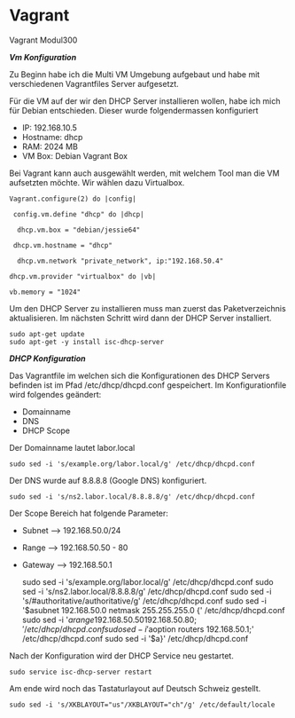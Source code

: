 # Vagrant
Vagrant Modul300

***Vm Konfiguration***

Zu Beginn habe ich die Multi VM Umgebung aufgebaut und habe mit verschiedenen Vagrantfiles Server aufgesetzt.

Für die VM auf der wir den DHCP Server installieren wollen, habe ich mich für Debian entschieden.
Dieser wurde folgendermassen konfiguriert

- IP: 192.168.10.5
- Hostname: dhcp
- RAM: 2024 MB
- VM Box: Debian Vagrant Box

Bei Vagrant kann auch ausgewählt werden, mit welchem Tool man die VM aufsetzten möchte. Wir wählen dazu Virtualbox.


	Vagrant.configure(2) do |config|  

 	 config.vm.define "dhcp" do |dhcp|
  
  	  dhcp.vm.box = "debian/jessie64"
    
   	 dhcp.vm.hostname = "dhcp"	
    
  	  dhcp.vm.network "private_network", ip:"192.168.50.4" 
    
	dhcp.vm.provider "virtualbox" do |vb|	
	
	vb.memory = "1024"	

Um den DHCP Server zu installieren muss man zuerst das Paketverzeichnis aktualisieren. Im nächsten Schritt wird dann der DHCP Server installiert.

	sudo apt-get update
	sudo apt-get -y install isc-dhcp-server

***DHCP Konfiguration***

Das Vagrantfile im welchen sich die Konfigurationen des DHCP Servers befinden ist im Pfad /etc/dhcp/dhcpd.conf gespeichert. Im Konfigurationfile wird folgendes geändert:

- Domainname
- DNS
- DHCP Scope

Der Domainname lautet labor.local

	sudo sed -i 's/example.org/labor.local/g' /etc/dhcp/dhcpd.conf

Der DNS wurde auf 8.8.8.8 (Google DNS) konfiguriert.

	sudo sed -i 's/ns2.labor.local/8.8.8.8/g' /etc/dhcp/dhcpd.conf

Der Scope Bereich hat folgende Parameter:

- Subnet --> 192.168.50.0/24
- Range --> 192.168.50.50 - 80
- Gateway --> 192.168.50.1

	sudo sed -i 's/example.org/labor.local/g' /etc/dhcp/dhcpd.conf
	sudo sed -i 's/ns2.labor.local/8.8.8.8/g' /etc/dhcp/dhcpd.conf
	sudo sed -i 's/#authoritative/authoritative/g' /etc/dhcp/dhcpd.conf
	sudo sed -i '$asubnet 192.168.50.0 netmask 255.255.255.0 {' /etc/dhcp/dhcpd.conf
	sudo sed -i '$arange 192.168.50.50 192.168.50.80;' /etc/dhcp/dhcpd.conf
	sudo sed -i '$aoption routers 192.168.50.1;' /etc/dhcp/dhcpd.conf
	sudo sed -i '$a}' /etc/dhcp/dhcpd.conf

Nach der Konfiguration wird der DHCP Service neu gestartet.

	sudo service isc-dhcp-server restart

Am ende wird noch das Tastaturlayout auf Deutsch Schweiz gestellt.

	sudo sed -i 's/XKBLAYOUT="us"/XKBLAYOUT="ch"/g' /etc/default/locale






